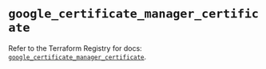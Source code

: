 # `google_certificate_manager_certificate`

Refer to the Terraform Registry for docs: [`google_certificate_manager_certificate`](https://registry.terraform.io/providers/hashicorp/google/5.29.0/docs/resources/certificate_manager_certificate).
